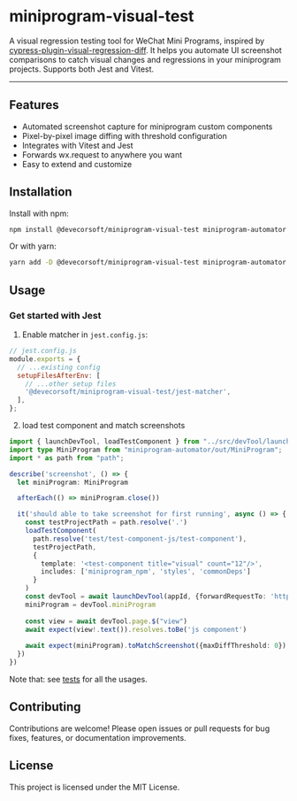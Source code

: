 # miniprogram-visual-test

A visual regression testing tool for WeChat Mini Programs, inspired by [cypress-plugin-visual-regression-diff](https://github.com/FRSOURCE/cypress-plugin-visual-regression-diff). It helps you automate UI screenshot comparisons to catch visual changes and regressions in your miniprogram projects. Supports both Jest and Vitest.

---

## Features
- Automated screenshot capture for miniprogram custom components
- Pixel-by-pixel image diffing with threshold configuration
- Integrates with Vitest and Jest
- Forwards wx.request to anywhere you want
- Easy to extend and customize

## Installation

Install with npm:

```bash
npm install @devecorsoft/miniprogram-visual-test miniprogram-automator --save-dev
```

Or with yarn:

```bash
yarn add -D @devecorsoft/miniprogram-visual-test miniprogram-automator
```

## Usage

### Get started with Jest

1. Enable matcher in `jest.config.js`:

```js
// jest.config.js
module.exports = {
  // ...existing config
  setupFilesAfterEnv: [
    // ...other setup files
    '@devecorsoft/miniprogram-visual-test/jest-matcher',
  ],
};
```

2. load test component and match screenshots

```ts
import { launchDevTool, loadTestComponent } from "../src/devTool/launcher.ts";
import type MiniProgram from "miniprogram-automator/out/MiniProgram";
import * as path from "path";

describe('screenshot', () => {
  let miniProgram: MiniProgram

  afterEach(() => miniProgram.close())

  it('should able to take screenshot for first running', async () => {
    const testProjectPath = path.resolve('.')
    loadTestComponent(
      path.resolve('test/test-component-js/test-component'),
      testProjectPath,
      {
        template: '<test-component title="visual" count="12"/>',
        includes: ['miniprogram_npm', 'styles', 'commonDeps']
      }
    )
    const devTool = await launchDevTool(appId, {forwardRequestTo: 'http://localhost:8080/path'})
    miniProgram = devTool.miniProgram
    
    const view = await devTool.page.$("view")
    await expect(view!.text()).resolves.toBe('js component')
    
    await expect(miniProgram).toMatchScreenshot({maxDiffThreshold: 0})
  })
})
```

Note that: see [tests](https://github.com/DevecorSoft/miniprogram-visual-test/tree/main/test) for all the usages.

## Contributing

Contributions are welcome! Please open issues or pull requests for bug fixes, features, or documentation improvements.

## License

This project is licensed under the MIT License.
